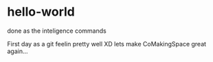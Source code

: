 # hello-world
done as the inteligence commands


First day as a git feelin pretty well XD
lets make CoMakingSpace great again...
